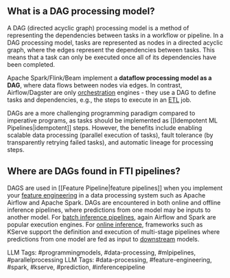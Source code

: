 **What is a DAG processing model?**
-----------------------------------

A DAG (directed acyclic graph) processing model is a method of representing the dependencies between tasks in a workflow or pipeline. In a DAG processing model, tasks are represented as nodes in a directed acyclic graph, where the edges represent the dependencies between tasks. This means that a task can only be executed once all of its dependencies have been completed. 

Apache Spark/Flink/Beam implement a **dataflow processing model as a DAG**, where data flows between nodes via edges. In contrast, Airflow/Dagster are only [orchestration](https://www.hopsworks.ai/dictionary/orchestration) engines - they use a DAG to define tasks and dependencies, e.g., the steps to execute in an [ETL](https://www.hopsworks.ai/dictionary/etl) job.

DAGs are a more challenging programming paradigm compared to imperative programs, as tasks should be implemented as [[Idempotent ML Pipelines|idempotent]] steps. However, the benefits include enabling scalable data processing (parallel execution of tasks), fault tolerance (by transparently retrying failed tasks), and automatic lineage for processing steps.

**Where are DAGs found in FTI pipelines?**
------------------------------------------

DAGS are used in [[Feature Pipeline|feature pipelines]] when you implement your [feature engineering](https://www.hopsworks.ai/dictionary/feature-engineering) in a data processing system such as Apache Airflow and Apache Spark. DAGs are encountered in both online and offline inference pipelines, where predictions from one model may be inputs to another model. For [batch inference pipelines](https://www.hopsworks.ai/dictionary/batch-inference-pipeline), again Airflow and Spark are popular execution engines. For [online inference](https://www.hopsworks.ai/dictionary/online-inference-pipeline), frameworks such as KServe support the definition and execution of multi-stage pipelines where predictions from one model are fed as input to [downstream](https://www.hopsworks.ai/dictionary/downstream) models.

LLM Tags:  #programmingmodels, #data-processing, #mlpipelines, #parallelprocessing
LLM Tags:  #data-processing, #feature-engineering, #spark, #kserve, #prediction, #inferencepipeline